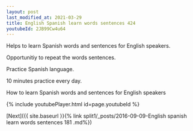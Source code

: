 ```yaml
---
layout: post
last_modified_at: 2021-03-29
title: English Spanish learn words sentences 424 
youtubeId: 2JB99Cw4u64
---
```

 
 
Helps to learn Spanish words and sentences for English speakers.

Opportunitiy to repeat the words sentences. 

Practice Spanish language. 
 
10 minutes practice every day. 
 
How to learn Spanish words and sentences for English speakers 
 
{% include youtubePlayer.html id=page.youtubeId %}
 
 
[Next]({{ site.baseurl }}{% link  split1/_posts/2016-09-09-English spanish learn words sentences 181 .md%})
 
